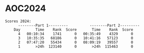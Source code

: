 # AOC2024

    Scores 2024:
          --------Part 1---------          --------Part 2---------
        Day       Time    Rank  Score       Time    Rank  Score
          4   00:10:34    1741      0   00:35:49    4329      0
          3   10:35:35   68186      0   10:41:16   57123      0
          2   07:47:20   55434      0   08:09:19   39557      0
          1       >24h  123140      0       >24h  115463      0